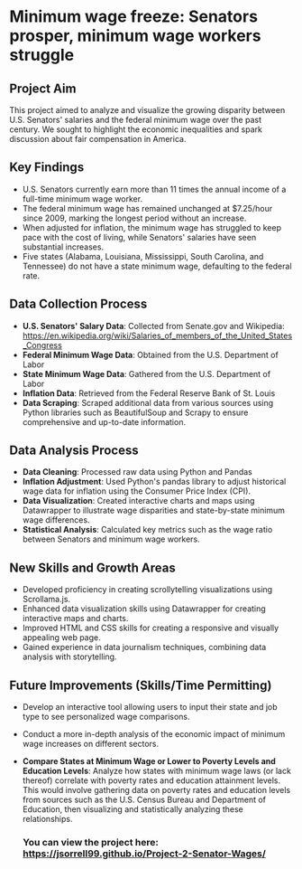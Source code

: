 # Minimum wage freeze: Senators prosper, minimum wage workers struggle

## Project Aim
This project aimed to analyze and visualize the growing disparity between U.S. Senators' salaries and the federal minimum wage over the past century. We sought to highlight the economic inequalities and spark discussion about fair compensation in America.

## Key Findings
- U.S. Senators currently earn more than 11 times the annual income of a full-time minimum wage worker.
- The federal minimum wage has remained unchanged at $7.25/hour since 2009, marking the longest period without an increase.
- When adjusted for inflation, the minimum wage has struggled to keep pace with the cost of living, while Senators' salaries have seen substantial increases.
- Five states (Alabama, Louisiana, Mississippi, South Carolina, and Tennessee) do not have a state minimum wage, defaulting to the federal rate.

## Data Collection Process
- **U.S. Senators' Salary Data**: Collected from Senate.gov and Wikipedia: https://en.wikipedia.org/wiki/Salaries_of_members_of_the_United_States_Congress
- **Federal Minimum Wage Data**: Obtained from the U.S. Department of Labor
- **State Minimum Wage Data**: Gathered from the U.S. Department of Labor
- **Inflation Data**: Retrieved from the Federal Reserve Bank of St. Louis
- **Data Scraping**: Scraped additional data from various sources using Python libraries such as BeautifulSoup and Scrapy to ensure comprehensive and up-to-date information.

## Data Analysis Process
- **Data Cleaning**: Processed raw data using Python and Pandas
- **Inflation Adjustment**: Used Python's pandas library to adjust historical wage data for inflation using the Consumer Price Index (CPI).
- **Data Visualization**: Created interactive charts and maps using Datawrapper to illustrate wage disparities and state-by-state minimum wage differences.
- **Statistical Analysis**: Calculated key metrics such as the wage ratio between Senators and minimum wage workers.

## New Skills and Growth Areas
- Developed proficiency in creating scrollytelling visualizations using Scrollama.js.
- Enhanced data visualization skills using Datawrapper for creating interactive maps and charts.
- Improved HTML and CSS skills for creating a responsive and visually appealing web page.
- Gained experience in data journalism techniques, combining data analysis with storytelling.

## Future Improvements (Skills/Time Permitting)
- Develop an interactive tool allowing users to input their state and job type to see personalized wage comparisons.
- Conduct a more in-depth analysis of the economic impact of minimum wage increases on different sectors.
- **Compare States at Minimum Wage or Lower to Poverty Levels and Education Levels**: Analyze how states with minimum wage laws (or lack thereof) correlate with poverty rates and education attainment levels. This would involve gathering data on poverty rates and education levels from sources such as the U.S. Census Bureau and Department of Education, then visualizing and statistically analyzing these relationships.

  ### You can view the project here: https://jsorrell99.github.io/Project-2-Senator-Wages/
